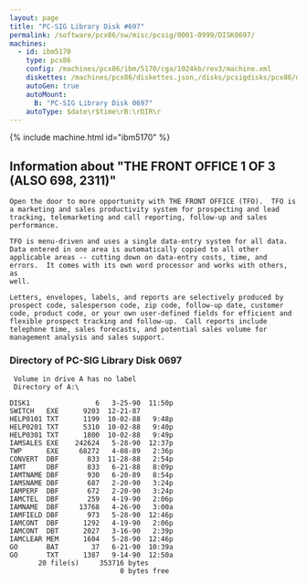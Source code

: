 ```yaml
---
layout: page
title: "PC-SIG Library Disk #697"
permalink: /software/pcx86/sw/misc/pcsig/0001-0999/DISK0697/
machines:
  - id: ibm5170
    type: pcx86
    config: /machines/pcx86/ibm/5170/cga/1024kb/rev3/machine.xml
    diskettes: /machines/pcx86/diskettes.json,/disks/pcsigdisks/pcx86/diskettes.json
    autoGen: true
    autoMount:
      B: "PC-SIG Library Disk 0697"
    autoType: $date\r$time\rB:\rDIR\r
---
```


{% include machine.html id="ibm5170" %}

## Information about "THE FRONT OFFICE 1 OF 3 (ALSO 698, 2311)"

    Open the door to more opportunity with THE FRONT OFFICE (TFO).  TFO is
    a marketing and sales productivity system for prospecting and lead
    tracking, telemarketing and call reporting, follow-up and sales
    performance.
    
    TFO is menu-driven and uses a single data-entry system for all data.
    Data entered in one area is automatically copied to all other
    applicable areas -- cutting down on data-entry costs, time, and
    errors.  It comes with its own word processor and works with others, as
    well.
    
    Letters, envelopes, labels, and reports are selectively produced by
    prospect code, salesperson code, zip code, follow-up date, customer
    code, product code, or your own user-defined fields for efficient and
    flexible prospect tracking and follow-up.  Call reports include
    telephone time, sales forecasts, and potential sales volume for
    management analysis and sales support.

### Directory of PC-SIG Library Disk 0697

     Volume in drive A has no label
     Directory of A:\

    DISK1                6   3-25-90  11:50p
    SWITCH   EXE      9203  12-21-87
    HELP0101 TXT      1199  10-02-88   9:48p
    HELP0201 TXT      5310  10-02-88   9:40p
    HELP0301 TXT      1800  10-02-88   9:49p
    IAMSALES EXE    242624   5-28-90  12:37p
    TWP      EXE     68272   4-08-89   2:36p
    CONVERT  DBF       833  11-28-88   2:54p
    IAMT     DBF       833   6-21-88   8:09p
    IAMTNAME DBF       930   6-20-89   8:54p
    IAMSNAME DBF       687   2-20-90   3:24p
    IAMPERF  DBF       672   2-20-90   3:24p
    IAMCTEL  DBF       259   4-19-90   2:06p
    IAMNAME  DBF     13768   4-26-90   3:00a
    IAMFIELD DBF       973   5-28-90  12:46p
    IAMCONT  DBF      1292   4-19-90   2:06p
    IAMCONT  DBT      2027   3-16-90   2:39p
    IAMCLEAR MEM      1604   5-28-90  12:46p
    GO       BAT        37   6-21-90  10:39a
    GO       TXT      1387   9-14-90  12:50a
           20 file(s)     353716 bytes
                               0 bytes free
